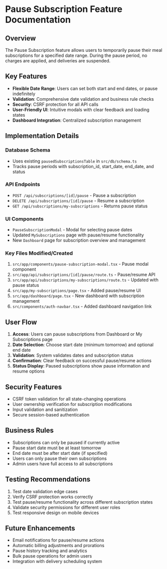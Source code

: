 # Pause Subscription Feature Documentation

## Overview
The Pause Subscription feature allows users to temporarily pause their meal subscriptions for a specified date range. During the pause period, no charges are applied, and deliveries are suspended.

## Key Features
- **Flexible Date Range**: Users can set both start and end dates, or pause indefinitely
- **Validation**: Comprehensive date validation and business rule checks
- **Security**: CSRF protection for all API calls
- **User-Friendly UI**: Intuitive modals with clear feedback and loading states
- **Dashboard Integration**: Centralized subscription management

## Implementation Details

### Database Schema
- Uses existing `pausedSubscriptionsTable` in `src/db/schema.ts`
- Tracks pause periods with subscription_id, start_date, end_date, and status

### API Endpoints
- `POST /api/subscriptions/[id]/pause` - Pause a subscription
- `DELETE /api/subscriptions/[id]/pause` - Resume a subscription
- `GET /api/subscriptions/my-subscriptions` - Returns pause status

### UI Components
- `PauseSubscriptionModal` - Modal for selecting pause dates
- Updated `MySubscriptions` page with pause/resume functionality
- New `Dashboard` page for subscription overview and management

### Key Files Modified/Created
1. `src/app/components/pause-subscription-modal.tsx` - Pause modal component
2. `src/app/api/subscriptions/[id]/pause/route.ts` - Pause/resume API
3. `src/app/api/subscriptions/my-subscriptions/route.ts` - Updated with pause status
4. `src/app/my-subscriptions/page.tsx` - Added pause/resume UI
5. `src/app/dashboard/page.tsx` - New dashboard with subscription management
6. `src/components/auth-navbar.tsx` - Added dashboard navigation link

## User Flow
1. **Access**: Users can pause subscriptions from Dashboard or My Subscriptions page
2. **Date Selection**: Choose start date (minimum tomorrow) and optional end date
3. **Validation**: System validates dates and subscription status
4. **Confirmation**: Clear feedback on successful pause/resume actions
5. **Status Display**: Paused subscriptions show pause information and resume options

## Security Features
- CSRF token validation for all state-changing operations
- User ownership verification for subscription modifications
- Input validation and sanitization
- Secure session-based authentication

## Business Rules
- Subscriptions can only be paused if currently active
- Pause start date must be at least tomorrow
- End date must be after start date (if specified)
- Users can only pause their own subscriptions
- Admin users have full access to all subscriptions

## Testing Recommendations
1. Test date validation edge cases
2. Verify CSRF protection works correctly
3. Test pause/resume functionality across different subscription states
4. Validate security permissions for different user roles
5. Test responsive design on mobile devices

## Future Enhancements
- Email notifications for pause/resume actions
- Automatic billing adjustments and prorations
- Pause history tracking and analytics
- Bulk pause operations for admin users
- Integration with delivery scheduling system
